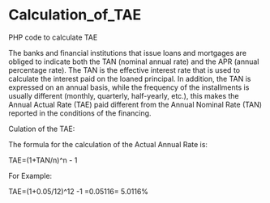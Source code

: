 # Calculation_of_TAE
PHP code to calculate TAE

The banks and financial institutions that issue loans and mortgages are obliged to indicate both the TAN (nominal annual rate) and the APR (annual percentage rate). The TAN is the effective interest rate that is used to calculate the interest paid on the loaned principal. 
In addition, the TAN is expressed on an annual basis, while the frequency of the installments is usually different (monthly, quarterly, half-yearly, etc.), this makes the Annual Actual Rate (TAE) paid different from the Annual Nominal Rate (TAN) reported in the conditions of the financing. 

Culation of the TAE:

The formula for the calculation of the Actual Annual Rate is:

TAE=(1+TAN/n)^n - 1

For Example:

TAE=(1+0.05/12)^12 -1 =0.05116= 5.0116%


